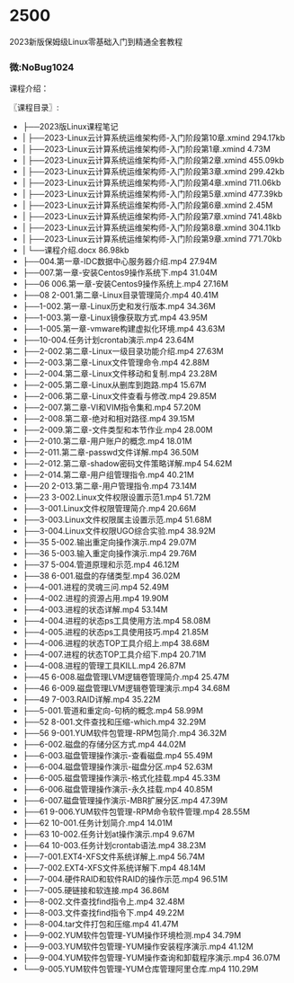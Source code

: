 # 2500
2023新版保姆级Linux零基础入门到精通全套教程
### 微:NoBug1024 


课程介绍：


〖课程目录〗:

- ├──2023版Linux课程笔记  
- |   ├──2023-Linux云计算系统运维架构师-入门阶段第10章.xmind  294.17kb
- |   ├──2023-Linux云计算系统运维架构师-入门阶段第1章.xmind  4.73M
- |   ├──2023-Linux云计算系统运维架构师-入门阶段第2章.xmind  455.09kb
- |   ├──2023-Linux云计算系统运维架构师-入门阶段第3章.xmind  299.42kb
- |   ├──2023-Linux云计算系统运维架构师-入门阶段第4章.xmind  711.06kb
- |   ├──2023-Linux云计算系统运维架构师-入门阶段第5章.xmind  477.39kb
- |   ├──2023-Linux云计算系统运维架构师-入门阶段第6章.xmind  2.45M
- |   ├──2023-Linux云计算系统运维架构师-入门阶段第7章.xmind  741.48kb
- |   ├──2023-Linux云计算系统运维架构师-入门阶段第8章.xmind  304.11kb
- |   ├──2023-Linux云计算系统运维架构师-入门阶段第9章.xmind  771.70kb
- |   └──课程介绍.docx  86.98kb
- ├──004.第一章-IDC数据中心服务器介绍.mp4  27.94M
- ├──007.第一章-安装Centos9操作系统下.mp4  31.04M
- ├──06 006.第一章-安装Centos9操作系统上.mp4  27.16M
- ├──08 2-001.第二章-Linux目录管理简介.mp4  40.41M
- ├──1-002.第一章-Linux历史和发行版本.mp4  34.36M
- ├──1-003.第一章-Linux镜像获取方式.mp4  43.95M
- ├──1-005.第一章-vmware构建虚拟化环境.mp4  43.63M
- ├──10-004.任务计划crontab演示.mp4  23.64M
- ├──2-002.第二章-Linux一级目录功能介绍.mp4  27.63M
- ├──2-003.第二章-Linux文件管理命令.mp4  42.88M
- ├──2-004.第二章-Linux文件移动和复制.mp4  23.28M
- ├──2-005.第二章-Linux从删库到跑路.mp4  15.67M
- ├──2-006.第二章-Linux文件查看与修改.mp4  29.85M
- ├──2-007.第二章-VI和VIM指令集和.mp4  57.20M
- ├──2-008.第二章-绝对和相对路径.mp4  39.15M
- ├──2-009.第二章-文件类型和本节作业.mp4  28.00M
- ├──2-010.第二章-用户账户的概念.mp4  18.01M
- ├──2-011.第二章-passwd文件详解.mp4  36.50M
- ├──2-012.第二章-shadow密码文件策略详解.mp4  54.62M
- ├──2-014.第二章-用户组管理指令.mp4  40.21M
- ├──20 2-013.第二章-用户管理指令.mp4  73.14M
- ├──23 3-002.Linux文件权限设置示范1.mp4  51.72M
- ├──3-001.Linux文件权限管理简介.mp4  20.66M
- ├──3-003.Linux文件权限属主设置示范.mp4  51.68M
- ├──3-004.Linux文件权限UGO综合实验.mp4  38.92M
- ├──35 5-002.输出重定向操作演示.mp4  29.07M
- ├──36 5-003.输入重定向操作演示.mp4  29.76M
- ├──37 5-004.管道原理和示范.mp4  46.12M
- ├──38 6-001.磁盘的存储类型.mp4  36.02M
- ├──4-001.进程的灵魂三问.mp4  52.49M
- ├──4-002.进程的资源占用.mp4  19.90M
- ├──4-003.进程的状态详解.mp4  53.14M
- ├──4-004.进程的状态ps工具使用方法.mp4  58.08M
- ├──4-005.进程的状态ps工具使用技巧.mp4  21.85M
- ├──4-006.进程的状态TOP工具介绍上.mp4  38.68M
- ├──4-007.进程的状态TOP工具介绍下.mp4  20.71M
- ├──4-008.进程的管理工具KILL.mp4  26.87M
- ├──45 6-008.磁盘管理LVM逻辑卷管理简介.mp4  25.47M
- ├──46 6-009.磁盘管理LVM逻辑卷管理演示.mp4  34.68M
- ├──49 7-003.RAID详解.mp4  35.22M
- ├──5-001.管道和重定向-句柄的概念.mp4  58.99M
- ├──52 8-001.文件查找和压缩-which.mp4  32.29M
- ├──56 9-001.YUM软件包管理-RPM包简介.mp4  36.32M
- ├──6-002.磁盘的存储分区方式.mp4  44.02M
- ├──6-003.磁盘管理操作演示-查看磁盘.mp4  55.49M
- ├──6-004.磁盘管理操作演示-磁盘分区.mp4  52.63M
- ├──6-005.磁盘管理操作演示-格式化挂载.mp4  45.33M
- ├──6-006.磁盘管理操作演示-永久挂载.mp4  40.85M
- ├──6-007.磁盘管理操作演示-MBR扩展分区.mp4  47.39M
- ├──61 9-006.YUM软件包管理-RPM命令软件管理.mp4  28.55M
- ├──62 10-001.任务计划简介.mp4  14.01M
- ├──63 10-002.任务计划at操作演示.mp4  9.67M
- ├──64 10-003.任务计划crontab语法.mp4  38.23M
- ├──7-001.EXT4-XFS文件系统详解上.mp4  56.74M
- ├──7-002.EXT4-XFS文件系统详解下.mp4  48.14M
- ├──7-004.硬件RAID和软件RAID的操作示范.mp4  96.51M
- ├──7-005.硬链接和软连接.mp4  36.86M
- ├──8-002.文件查找find指令上.mp4  32.48M
- ├──8-003.文件查找find指令下.mp4  49.22M
- ├──8-004.tar文件打包和压缩.mp4  41.47M
- ├──9-002.YUM软件包管理-YUM操作环境检测.mp4  34.79M
- ├──9-003.YUM软件包管理-YUM操作安装程序演示.mp4  41.12M
- ├──9-004.YUM软件包管理-YUM操作查询和卸载程序演示.mp4  36.07M
- └──9-005.YUM软件包管理-YUM仓库管理阿里仓库.mp4  110.29M
